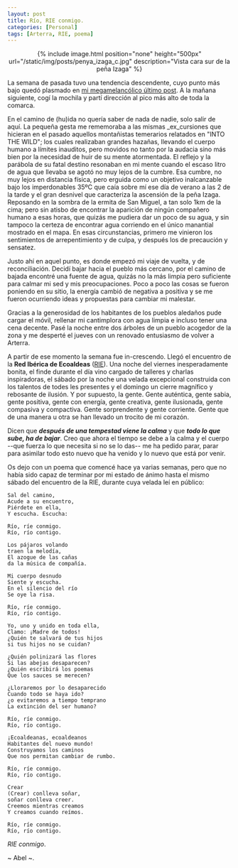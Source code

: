 ```yaml
---
layout: post
title: Río, RIE conmigo.
categories: [Personal]
tags: [Arterra, RIE, poema]
---
```


<center>
{% include image.html position="none" height="500px" url="/static/img/posts/penya_izaga_c.jpg" description="Vista cara sur de la peña Izaga" %}
</center>

La semana de pasada tuvo una tendencia descendente, cuyo punto más bajo quedó plasmado en [mi megamelancólico último post](/tambaleandome.html). A la mañana siguiente, cogí la mochila y partí dirección al pico más alto de toda la comarca.

En el camino de (hu)ida no quería saber de nada de nadie, solo salir de aquí. La pequeña gesta me rememoraba a las mismas _ex_cursiones que hicieran en el pasado aquellos montañistas temerarios relatados en "INTO THE WILD"; los cuales realizaban grandes hazañas, llevando el cuerpo humano a límites inauditos, pero movidos no tanto por la audacia sino más bien por la necesidad de huir de su mente atormentada. El reflejo y la parábola de su fatal destino resonaban en mi mente cuando el escaso litro de agua que llevaba se agotó no muy lejos de la cumbre. Esa cumbre, no muy lejos en distancia física, pero erguida como un objetivo inalcanzable bajo los imperdonables 35ºC que caía sobre mí ese día de verano a las 2 de la tarde y el gran desnivel que caracteriza la ascensión de la peña Izaga. Reposando en la sombra de la ermita de San Miguel, a tan solo 1km de la cima; pero sin atisbo de encontrar la aparición de ningún compañero humano a esas horas, que quizás me pudiera dar un poco de su agua, y sin tampoco la certeza de encontrar agua corriendo en el único manantial mostrado en el mapa. En esas circunstancias, primero me vinieron los sentimientos de arrepentimiento y de culpa, y después los de precaución y sensatez.

Justo ahí en aquel punto, es donde empezó mi viaje de vuelta, y de reconciliación. Decidí bajar hacia el pueblo más cercano, por el camino de bajada encontré una fuente de agua, quizás no la más limpia pero suficiente para calmar mi sed y mis preocupaciones. Poco a poco las cosas se fueron poniendo en su sitio, la energía cambió de negativa a positiva y se me fueron ocurriendo ideas y propuestas para cambiar mi malestar.

Gracias a la generosidad de los habitantes de los pueblos aledaños pude cargar el móvil, rellenar mi cantimplora con agua limpia e incluso tener una cena decente. Pasé la noche entre dos árboles de un pueblo acogedor de la zona y me desperté el jueves con un renovado entusiasmo de volver a Arterra.

A partir de ese momento la semana fue in-crescendo. Llegó el encuentro de la **Red Ibérica de Ecoaldeas** ([RIE](https://ecoaldeas.org/)). Una noche del viernes inesperadamente bonita, el finde durante el día vino cargado de talleres y charlas inspiradoras, el sábado por la noche una velada excepcional construida con los talentos de todes les presentes y el domingo un cierre magnífico y rebosante de ilusión. Y por supuesto, la gente. Gente auténtica, gente sabia, gente positiva, gente con energía, gente creativa, gente ilusionada, gente compasiva y compactiva. Gente sorprendente y gente corriente. Gente que de una manera u otra se han llevado un trocito de mi corazón.

Dicen que _**después de una tempestad viene la calma**_ y que _**todo lo que sube, ha de bajar**_. Creo que ahora el tiempo se debe a la calma y el cuerpo --que fuerza lo que necesita si no se lo das-- me ha pedido parar, parar para asimilar todo esto nuevo que ha venido y lo nuevo que está por venir.

Os dejo con un poema que comencé hace ya varias semanas, pero que no había sido capaz de terminar por mi estado de ánimo hasta el mismo sábado del encuentro de la RIE, durante cuya velada leí en público:

    Sal del camino,
    Acude a su encuentro,
    Piérdete en ella,
    Y escucha. Escucha:

    Río, ríe conmigo.
    Río, río contigo.

    Los pájaros volando
    traen la melodía,
    El azogue de las cañas
    da la música de compañía.

    Mi cuerpo desnudo
    Siente y escucha.
    En el silencio del río
    Se oye la risa.

    Río, ríe conmigo.
    Río, río contigo.

    Yo, uno y unido en toda ella,
    Clamo: ¡Madre de todos!
    ¿Quién te salvará de tus hijos
    si tus hijos no se cuidan?

    ¿Quién polinizará las flores
    Si las abejas desaparecen?
    ¿Quién escribirá los poemas
    Que los sauces se merecen?

    ¿Lloraremos por lo desaparecido
    Cuando todo se haya ido?
    ¿o evitaremos a tiempo temprano
    La extinción del ser humano?

    Río, ríe conmigo.
    Río, río contigo.

    ¡Ecoaldeanas, ecoaldeanos
    Habitantes del nuevo mundo!
    Construyamos los caminos
    Que nos permitan cambiar de rumbo.

    Río, ríe conmigo.
    Río, río contigo.

    Crear
    (Crear) conlleva soñar,
    soñar conlleva creer.
    Creemos mientras creamos
    Y creamos cuando reímos.

    Río, ríe conmigo.
    Río, río contigo.

*RIE conmigo*.

~ Abel ~.
